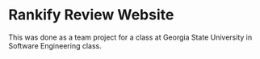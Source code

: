 # Rankify Review Website

This was done as a team project for a class at Georgia State University in Software Engineering class.
